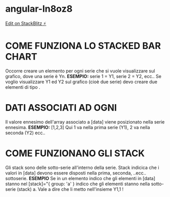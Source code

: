 # angular-ln8oz8

[Edit on StackBlitz ⚡️](https://stackblitz.com/edit/angular-ln8oz8)

# COME FUNZIONA LO STACKED BAR CHART 
Occorre creare un elemento <kendo-chart-series> per ogni serie che si vuole 
visualizzare sul grafico, dove una serie è Yn. 
**ESEMPIO:** serie 1 = Y1, serie 2 = Y2, ecc..
Se voglio visualizzare Y1 ed Y2 sul grafico (cioè due serie)
devo creare due elementi di tipo <kendo-chart-series>.

# DATI ASSOCIATI AD OGNI <kendo-chart-series>
Il valore ennesimo dell'array associato a [data]
viene posizionato nella serie ennesima. 
**ESEMPIO:** [1,2,3]
Qui 1 va nella prima serie (Y1), 2 va nella seconda (Y2) ecc..

# COME FUNZIONANO GLI STACK 
Gli stack sono delle sotto-serie all'interno della serie. 
Stack indicica che i valori in [data] devono essere disposti
nella prima, seconda, ..ecc.. sottoserie. 
**ESEMPIO**
Se in un elemento <kendo-chart-series> indico che gli elementi in 
[data] stanno nel [stack]="{ group: 'a' } indico che gli elementi
stanno nella sotto-serie (stack) a. 
Vale a dire che li metto nell'insieme Y1,1 !

